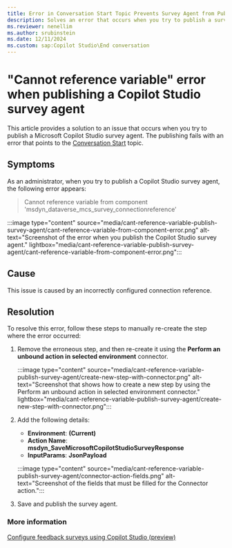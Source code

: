 ```yaml
---
title: Error in Conversation Start Topic Prevents Survey Agent from Publishing
description: Solves an error that occurs when you try to publish a survey agent in Microsoft Dynamics 365 Customer Service. 
ms.reviewer: nenellim
ms.author: srubinstein
ms.date: 12/11/2024
ms.custom: sap:Copilot Studio\End conversation
---
```

# "Cannot reference variable" error when publishing a Copilot Studio survey agent

This article provides a solution to an issue that occurs when you try to publish a Microsoft Copilot Studio survey agent. The publishing fails with an error that points to the [Conversation Start](/microsoft-copilot-studio/authoring-system-topics?tabs=webApp#conversation-start) topic.

## Symptoms

As an administrator, when you try to publish a Copilot Studio survey agent, the following error appears:

> Cannot reference variable from component 'msdyn_dataverse_mcs_survey_connectionreference'

:::image type="content" source="media/cant-reference-variable-publish-survey-agent/cant-reference-variable-from-component-error.png" alt-text="Screenshot of the error when you publish the Copilot Studio survey agent." lightbox="media/cant-reference-variable-publish-survey-agent/cant-reference-variable-from-component-error.png":::

## Cause

This issue is caused by an incorrectly configured connection reference.

## Resolution

To resolve this error, follow these steps to manually re-create the step where the error occurred:

1. Remove the erroneous step, and then re-create it using the **Perform an unbound action in selected environment** connector.

   :::image type="content" source="media/cant-reference-variable-publish-survey-agent/create-new-step-with-connector.png" alt-text="Screenshot that shows how to create a new step by using the Perform an unbound action in selected environment connector." lightbox="media/cant-reference-variable-publish-survey-agent/create-new-step-with-connector.png":::

2. Add the following details:

   - **Environment**: **(Current)**
   - **Action Name**: **msdyn_SaveMicrosoftCopilotStudioSurveyResponse**
   - **InputParams**: **JsonPayload**

   :::image type="content" source="media/cant-reference-variable-publish-survey-agent/connector-action-fields.png" alt-text="Screenshot of the fields that must be filled for the Connector action.":::

3. Save and publish the survey agent.

### More information

[Configure feedback surveys using Copilot Studio (preview)](/dynamics365/contact-center/administer/configure-surveys)
